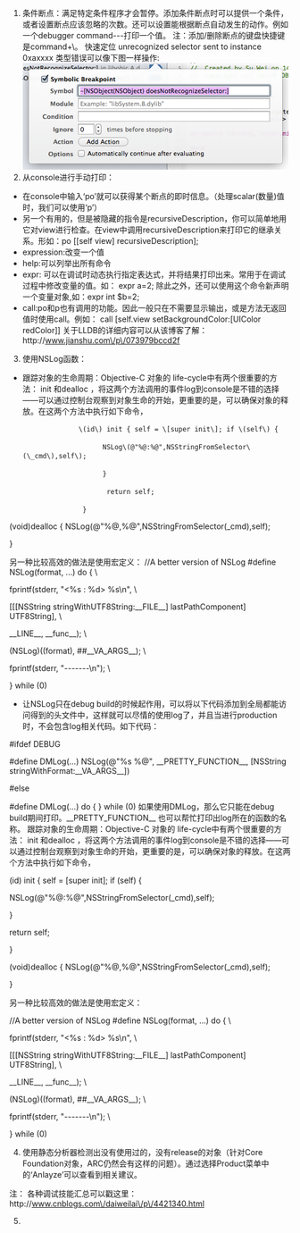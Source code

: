 1. 条件断点：满足特定条件程序才会暂停。添加条件断点时可以提供一个条件，或者设置断点应该忽略的次数。还可以设置能根据断点自动发生的动作。例如一个debugger command---打印一个值。 注：添加\/删除断点的键盘快捷键是command+\。
  快速定位 unrecognized selector sent to instance 0xaxxxx 类型错误可以像下图一样操作:
  ![](/assets/130939358233695.png)
2. 从console进行手动打印：

  * 在console中输入‘po’就可以获得某个断点的即时信息。（处理scalar\(数量\)值时，我们可以使用‘p’）
  * 另一个有用的，但是被隐藏的指令是recursiveDescription，你可以简单地用它对view进行检查。在view中调用recursiveDescription来打印它的继承关系。形如：po \[\[self view\] recursiveDescription\];
  * expression:改变一个值
  * help:可以列举出所有命令
  * expr: 可以在调试时动态执行指定表达式，并将结果打印出来。常用于在调试过程中修改变量的值。如： expr a=2; 除此之外，还可以使用这个命令新声明一个变量对象,如：expr int $b=2;
  * call:po和p也有调用的功能。因此一般只在不需要显示输出，或是方法无返回值时使用call。例如： call \[self.view setBackgroundColor:\[UIColor redColor\]\]
    关于LLDB的详细内容可以从该博客了解：http:\/\/www.jianshu.com\/p\/073979bccd2f 

3. 使用NSLog函数：

  * 跟踪对象的生命周期：Objective-C 对象的 life-cycle中有两个很重要的方法： init 和dealloc ，将这两个方法调用的事件log到console是不错的选择——可以通过控制台观察到对象生命的开始，更重要的是，可以确保对象的释放。在这两个方法中执行如下命令，

                      \(id\) init { self = \[super init\]; if \(self\) {

                            NSLog\(@"%@:%@",NSStringFromSelector\(\_cmd\),self\);

                            }

                             return self;

                       }

  \(void\)dealloc { NSLog\(@"%@,%@",NSStringFromSelector\(\_cmd\),self\);

  }

  另一种比较高效的做法是使用宏定义：
  \/\/A better version of NSLog \#define NSLog\(format, ...\) do { \

  fprintf\(stderr, "&lt;%s : %d&gt; %s\n", \

  \[\[\[NSString stringWithUTF8String:\_\_FILE\_\_\] lastPathComponent\] UTF8String\], \

  \_\_LINE\_\_, \_\_func\_\_\); \

  \(NSLog\)\(\(format\), \#\#\_\_VA\_ARGS\_\_\); \

  fprintf\(stderr, "-------\n"\); \

  } while \(0\)

  * 让NSLog只在debug build的时候起作用，可以将以下代码添加到全局都能访问得到的头文件中，这样就可以尽情的使用log了，并且当进行production时，不会包含log相关代码。如下代码：

  \#ifdef DEBUG

  \#define DMLog\(...\) NSLog\(@"%s %@", \_\_PRETTY\_FUNCTION\_\_, \[NSString stringWithFormat:\_\_VA\_ARGS\_\_\]\)

  \#else

  \#define DMLog\(...\) do { } while \(0\)                                                                                                                                                如果使用DMLog，那么它只能在debug build期间打印。\_\_PRETTY\_FUNCTION\_\_ 也可以帮忙打印出log所在的函数的名称。
  跟踪对象的生命周期：Objective-C 对象的 life-cycle中有两个很重要的方法： init 和dealloc ，将这两个方法调用的事件log到console是不错的选择——可以通过控制台观察到对象生命的开始，更重要的是，可以确保对象的释放。在这两个方法中执行如下命令，

  \(id\) init { 
  self = \[super init\];
  if \(self\) {

  NSLog\(@"%@:%@",NSStringFromSelector\(\_cmd\),self\);

  }

  return self;

  }

  \(void\)dealloc {
  NSLog\(@"%@,%@",NSStringFromSelector\(\_cmd\),self\);

  }

  另一种比较高效的做法是使用宏定义：

  \/\/A better version of NSLog 
  \#define NSLog\(format, ...\) do { \

  fprintf\(stderr, "&lt;%s : %d&gt; %s\n", \

  \[\[\[NSString stringWithUTF8String:\_\_FILE\_\_\] lastPathComponent\] UTF8String\], \

  \_\_LINE\_\_, \_\_func\_\_\); \

  \(NSLog\)\(\(format\), \#\#\_\_VA\_ARGS\_\_\); \

  fprintf\(stderr, "-------\n"\); \

  } while \(0\)

4. 使用静态分析器检测出没有使用过的，没有release的对象（针对Core Foundation对象，ARC仍然会有这样的问题）。通过选择Product菜单中的‘Anlayze’可以查看到相关建议。

  注： 各种调试技能汇总可以戳这里： http:\/\/www.cnblogs.com\/daiweilai\/p\/4421340.html

5. 

